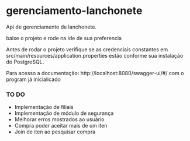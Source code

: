 # gerenciamento-lanchonete
Api de gerenciamento de lanchonete.

baixe o projeto e rode na ide de sua preferencia

Antes de rodar o projeto verifique se as credenciais constantes em src/main/resources/application.properties estão conforme sua instalação do PostgreSQL.

Para acesso a documentação:  http://localhost:8080/swagger-ui/#/  com o program já inicialicado



### TO DO ####

- Implementação de filiais
- Implementação de módulo de segurança 
- Melhorar erros mostrados ao usuário
- Compra poder aceitar mais de um iten
- Join de iten ao pesquisar compra
